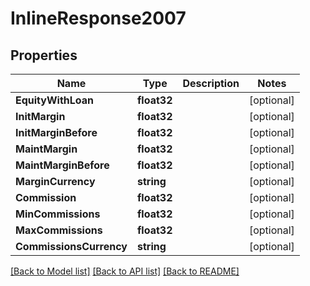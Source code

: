 # InlineResponse2007

## Properties

Name | Type | Description | Notes
------------ | ------------- | ------------- | -------------
**EquityWithLoan** | **float32** |  | [optional] 
**InitMargin** | **float32** |  | [optional] 
**InitMarginBefore** | **float32** |  | [optional] 
**MaintMargin** | **float32** |  | [optional] 
**MaintMarginBefore** | **float32** |  | [optional] 
**MarginCurrency** | **string** |  | [optional] 
**Commission** | **float32** |  | [optional] 
**MinCommissions** | **float32** |  | [optional] 
**MaxCommissions** | **float32** |  | [optional] 
**CommissionsCurrency** | **string** |  | [optional] 

[[Back to Model list]](../README.md#documentation-for-models) [[Back to API list]](../README.md#documentation-for-api-endpoints) [[Back to README]](../README.md)



